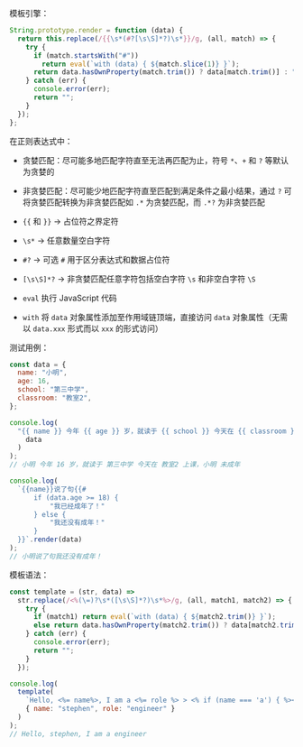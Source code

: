 模板引擎：

```js
String.prototype.render = function (data) {
  return this.replace(/{{\s*(#?[\s\S]*?)\s*}}/g, (all, match) => {
    try {
      if (match.startsWith("#"))
        return eval(`with (data) { ${match.slice(1)} }`);
      return data.hasOwnProperty(match.trim()) ? data[match.trim()] : "";
    } catch (err) {
      console.error(err);
      return "";
    }
  });
};
```

在正则表达式中：

- 贪婪匹配：尽可能多地匹配字符直至无法再匹配为止，符号 `*`、`+` 和 `?` 等默认为贪婪的
- 非贪婪匹配：尽可能少地匹配字符直至匹配到满足条件之最小结果，通过 `?` 可将贪婪匹配转换为非贪婪匹配如 `.*` 为贪婪匹配，而 `.*?` 为非贪婪匹配

- `{{` 和 `}}` -> 占位符之界定符
- `\s*` -> 任意数量空白字符
- `#?` -> 可选 `#` 用于区分表达式和数据占位符
- `[\s\S]*?` -> 非贪婪匹配任意字符包括空白字符 `\s` 和非空白字符 `\S`
- `eval` 执行 JavaScript 代码
- `with` 将 `data` 对象属性添加至作用域链顶端，直接访问 `data` 对象属性（无需以 `data.xxx` 形式而以 `xxx` 的形式访问） 

测试用例：

```js
const data = {
  name: "小明",
  age: 16,
  school: "第三中学",
  classroom: "教室2",
};

console.log(
  "{{ name }} 今年 {{ age }} 岁，就读于 {{ school }} 今天在 {{ classroom }} 上课，{{ name }} {{ #data.age >= 18 ? '成年了' : '未成年' }}".render(
    data
  )
);
// 小明 今年 16 岁，就读于 第三中学 今天在 教室2 上课，小明 未成年

console.log(
  `{{name}}说了句{{#
      if (data.age >= 18) {
          "我已经成年了！"
      } else {
          "我还没有成年！"
      }
  }}`.render(data)
);
// 小明说了句我还没有成年！
```

模板语法：

```js
const template = (str, data) =>
  str.replace(/<%(\=)?\s*([\s\S]*?)\s*%>/g, (all, match1, match2) => {
    try {
      if (match1) return eval(`with (data) { ${match2.trim()} }`);
      else return data.hasOwnProperty(match2.trim()) ? data[match2.trim()] : "";
    } catch (err) {
      console.error(err);
      return "";
    }
  });

console.log(
  template(
    `Hello, <%= name%>, I am a <%= role %> > <% if (name === 'a') { %><% } %>`,
    { name: "stephen", role: "engineer" }
  )
);
// Hello, stephen, I am a engineer
```